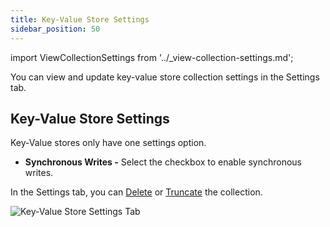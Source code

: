 ```yaml
---
title: Key-Value Store Settings
sidebar_position: 50
---
```


import ViewCollectionSettings from '../_view-collection-settings.md';

You can view and update key-value store collection settings in the Settings tab.

<ViewCollectionSettings />

## Key-Value Store Settings

Key-Value stores only have one settings option.

- **Synchronous Writes -** Select the checkbox to enable synchronous writes.

In the Settings tab, you can [Delete](../delete-collection.md) or [Truncate](../truncate-collection.md) the collection.

![Key-Value Store Settings Tab](/img/collections/key-value-store-settings.png)

